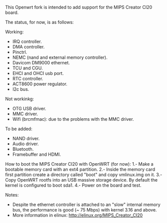 This Openwrt fork is intended to add support for the MIPS Creator CI20 board.

The status, for now, is as follows:

Working:
- IRQ controller.
- DMA controller.
- Pinctrl.
- NEMC (nand and external memory controller).
- Davicom DM9000 ethernet.
- TCU and CGU.
- EHCI and OHCI usb port.
- RTC controller.
- ACT8600 power regulator.
- I2c bus.

Not workinkg:
- OTG USB driver.
- MMC driver.
- Wifi (brcmfmac): due to the problems with the MMC driver.

To be added:
- NAND driver.
- Audio driver.
- Bluetooth.
- Framebuffer and HDMI.

How to boot the MIPS Creator CI20 with OpenWRT (for now):
1.- Make a bootable memory card with an ext4 partition.
2.- Inside the memory card first partition create a directory called "boot" and copy vmlinux.img on it.
3.- Copy OpenWRT rootfs into an USB massive storage device. By default the kernel is configured to boot sda1.
4.- Power on the board and test.

Notes:
- Despite the ethernet controller is attached to an "slow" internal memory bus, the performance is good (~ 75 Mbps) with kernel 3.16 and above.
- More information in elinux: http://elinux.org/MIPS_Creator_CI20
